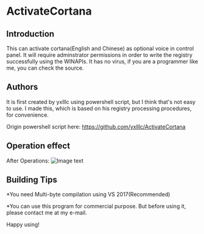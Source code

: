 # ActivateCortana
## Introduction
This can activate cortana(English and Chinese) as optional voice in control panel.
It will require adminstrator permissions in order to write the registry successfully using the WINAPIs.
It has no virus, if you are a programmer like me, you can check the source.

## Authors
It is first created by yxlllc using powershell script, but I think that's not easy to use. I made this, which is based on his registry processing procedures, for convenience.

Origin powershell script here:
https://github.com/yxlllc/ActivateCortana

## Operation effect
After Operations:
![Image text](https://github.com/Leoleepz/ActivateCortana/blob/master/tt.jpg)


## Building Tips
*You need Multi-byte compilation using VS 2017(Recommended)

*You can use this program for commercial purpose. But before using it, please contact me at my e-mail.

Happy using!
